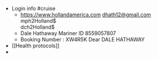- Login info #cruise 
	- https://www.hollandamerica.com
	  dhath12@gmail.com  
	  mph2Holland$  
	  dch2Holland$
	- Dale Hathaway
	  Mariner ID 8559057807
	- Booking Number : XW4R5K
	  Dear DALE HATHAWAY
- [[Health protocols]]
-